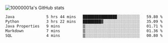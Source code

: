 ![10000001a's GitHub stats](https://github-readme-stats.vercel.app/api?username=10000001a&show_icons=true&theme=onedark&count_private=true)

<!-- [![Top Langs](https://github-readme-stats.vercel.app/api/top-langs/?username=10000001a&layout=compact&theme=onedark&langs_count=5)](https://github.com/anuraghazra/github-readme-stats) -->
<!--
**10000001a/10000001a** is a ✨ _special_ ✨ repository because its `README.md` (this file) appears on your GitHub profile.

Here are some ideas to get you started:

- 🔭 I’m currently working on ...
- 🌱 I’m currently learning ...
- 👯 I’m looking to collaborate on ...
- 🤔 I’m looking for help with ...
- 💬 Ask me about ...
- 📫 How to reach me: ...
- 😄 Pronouns: ...
- ⚡ Fun fact: ...
-->

<!--START_SECTION:waka-->

```txt
Java              5 hrs 44 mins   ███████████████░░░░░░░░░░   59.80 %
Python            3 hrs 22 mins   ████████▓░░░░░░░░░░░░░░░░   35.09 %
Java Properties   9 mins          ▒░░░░░░░░░░░░░░░░░░░░░░░░   01.71 %
Markdown          7 mins          ▒░░░░░░░░░░░░░░░░░░░░░░░░   01.36 %
SQL               4 mins          ▒░░░░░░░░░░░░░░░░░░░░░░░░   00.80 %
```

<!--END_SECTION:waka-->
